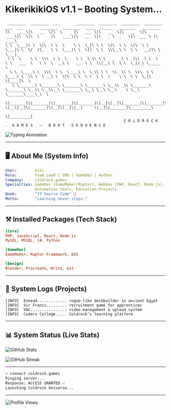 # KikerikikiOS v1.1 – Booting System...

```text
 ________  ________  ___       ________  ________  ________  ________  ___  __        ________  ________  _____ ______   _______   ________      
|\   ____\|\   __  \|\  \     |\   ___ \|\   __  \|\   __  \|\   ____\|\  \|\  \     |\   ____\|\   __  \|\   _ \  _   \|\  ___ \ |\   ____\     
\ \  \___|\ \  \|\  \ \  \    \ \  \_|\ \ \  \|\  \ \  \|\  \ \  \___|\ \  \/  /|_   \ \  \___|\ \  \|\  \ \  \\\__\ \  \ \   __/|\ \  \___|_    
 \ \  \    \ \  \\\  \ \  \    \ \  \ \\ \ \   _  _\ \  \\\  \ \  \    \ \   ___  \   \ \  \  __\ \   __  \ \  \\|__| \  \ \  \_|/_\ \_____  \   
  \ \  \____\ \  \\\  \ \  \____\ \  \_\\ \ \  \\  \\ \  \\\  \ \  \____\ \  \\ \  \ __\ \  \|\  \ \  \ \  \ \  \    \ \  \ \  \_|\ \|____|\  \  
   \ \_______\ \_______\ \_______\ \_______\ \__\\ _\\ \_______\ \_______\ \__\\ \__\\__\ \_______\ \__\ \__\ \__\    \ \__\ \_______\____\_\  \ 
    \|_______|\|_______|\|_______|\|_______|\|__|\|__|\|_______|\|_______|\|__| \|__\|__|\|_______|\|__|\|__|\|__|     \|__|\|_______|\_________\
                                                                                                                                \|_________|
                                                    C O L D R O C K   .  G A M E S   —   B O O T   S E Q U E N C E
```

![Typing Animation](https://readme-typing-svg.herokuapp.com?font=Fira+Code&size=22&duration=3000&pause=1000&color=60AAFF&center=true&vCenter=true&width=720&lines=Initializing+Hawk+Profile;Loading+Coldrock+Modules;System+Status:+STABLE;Welcome+to+Kiki's+Code+Universe)

---

## 🖥️ About Me (System Info)

```yaml
User:        Kiki 
Role:        Team Lead | CMO | GameDev | Author
Company:     coldrock.games
Specialties: GameDev (GameMaker/Raptor), WebDev (PHP, React, Node.js),
             Automation Tools, Education Projects
Book:        "IT Source Code" 📘
Motto:       "Learning never stops."
```

---

## ⚒️ Installed Packages (Tech Stack)

```ini
[Core]
PHP, JavaScript, React, Node.js
MySQL, MSSQL, C#, Python

[GameDev]
GameMaker, Raptor Framework, QSS

[Design]
Blender, Procreate, Krita, Git
```

---

## 🔭 System Logs (Projects)

```log
[INFO]  Ennead............. rogue-like deckbuilder in ancient Egypt
[INFO]  Sir Franzi......... recruitment game for apprentices
[INFO]  VAC................ video management & upload system
[INFO]  Coders College..... Coldrock’s learning platform
```

---

## 📊 System Status (Live Stats)

![GitHub Stats](https://github-readme-stats.vercel.app/api?username=kikerikiki&show_icons=true&theme=radical&hide_border=true&bg_color=0D1117&title_color=60AAFF&icon_color=60AAFF)

![GitHub Streak](https://github-readme-streak-stats.herokuapp.com/?user=kikerikiki&theme=radical&hide_border=true&background=0D1117&ring=60AAFF&fire=FF4080&currStreakLabel=60AAFF)


---

```bash
> connect coldrock.games
Pinging server...
Response: ACCESS GRANTED ✅
Launching Coldrock Universe...
```

---

![Profile Views](https://komarev.com/ghpvc/?username=kikerikiki&label=system%20accesses&color=60AAFF&style=for-the-badge)
